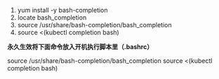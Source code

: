 
1. yum install -y bash-completion
2. locate bash_completion
3. source /usr/share/bash-completion/bash_completion
4. source <(kubectl completion bash)


__永久生效将下面命令放入开机执行脚本里（.bashrc）__

source /usr/share/bash-completion/bash_completion
source <(kubectl completion bash)
